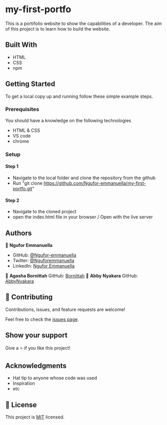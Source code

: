 # my-first-portfo
This is a portifolio website to show the capabilities of a developer. The aim of this project is to learn how to build the website.
## Built With

- HTML
- CSS
- npm

## Getting Started

To get a local copy up and running follow these simple example steps.

### Prerequisites
You should have a knowledge on the following technologies
- HTML & CSS
- VS code
- chrome

### Setup

#### Step 1
- Navigate to the local folder and clone the repository from the github 
- Run "git clone https://github.com/Ngufor-emmanuella/my-first-portfo.git"

#### Step 2
- Navigate to the cloned project
- open the index.html file in your browser / Open with the live server

## Authors

👤 **Ngufor Emmanuella**

- GitHub: [@Ngufor-emmanuella](https://github.com/Ngufor-emmanuella)
- Twitter: [@Nguforemmanuella](https://twitter.com/Nguforemmanuella)
- LinkedIn: [Ngufor Emmanuella](https://linkedin.com/in/linkedinhandle)

👤 **Agasha Bornittah**
GitHub: [Bornittah](https://github.com/Bornittah)
👤 **Abby Nyakara**
GitHub: [AbbyNyakara](https://github.com/AbbyNyakara)

## 🤝 Contributing

Contributions, issues, and feature requests are welcome!

Feel free to check the [issues page](../../issues/).

## Show your support

Give a ⭐️ if you like this project!

## Acknowledgments

- Hat tip to anyone whose code was used
- Inspiration
- etc

## 📝 License

This project is [MIT](./MIT.md) licensed.
  
